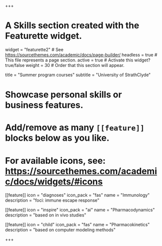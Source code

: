 +++
# A Skills section created with the Featurette widget.
widget = "featurette2"  # See https://sourcethemes.com/academic/docs/page-builder/
headless = true  # This file represents a page section.
active = true  # Activate this widget? true/false
weight = 30  # Order that this section will appear.

title = "Summer program courses"
subtitle = "University of StrathClyde"


# Showcase personal skills or business features.
# 
# Add/remove as many `[[feature]]` blocks below as you like.
# 
# For available icons, see: https://sourcethemes.com/academic/docs/widgets/#icons

[[feature]]
  icon = "diagnoses"
  icon_pack = "fas"
  name = "Immunology"
  description = "foci: immune escape response"
  
[[feature]]
  icon = "inspire"
  icon_pack = "ai"
  name = "Pharmacodynamics"
  description = "based on in vivo studies"  
  
[[feature]]
  icon = "child"
  icon_pack = "fas"
  name = "Pharmacokinetics"
  description = "based on computer modeling methods"

+++


